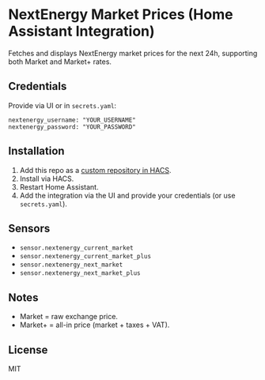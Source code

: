 # NextEnergy Market Prices (Home Assistant Integration)

Fetches and displays NextEnergy market prices for the next 24h, supporting both Market and Market+ rates.

## Credentials

Provide via UI or in `secrets.yaml`:

```
nextenergy_username: "YOUR_USERNAME"
nextenergy_password: "YOUR_PASSWORD"
```

## Installation

1. Add this repo as a [custom repository in HACS](https://hacs.xyz/docs/faq/custom_repositories/).
2. Install via HACS.
3. Restart Home Assistant.
4. Add the integration via the UI and provide your credentials (or use `secrets.yaml`).

## Sensors

- `sensor.nextenergy_current_market`
- `sensor.nextenergy_current_market_plus`
- `sensor.nextenergy_next_market`
- `sensor.nextenergy_next_market_plus`

## Notes

- Market = raw exchange price.
- Market+ = all-in price (market + taxes + VAT).

## License

MIT
